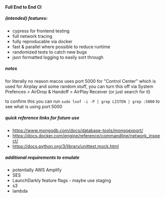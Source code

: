 #### Full End to End CI

##### (intended) features:
* cypress for frontend testing
* full network tracing
* fully reproducable via docker
* fast & parallel where possible to reduce runtime
* randomized tests to catch new bugs
* json formatted logging to easily sort through

##### notes
for literally no reason macos uses port 5000 for "Control Center" which is used for Airplay and some random stuff, you can turn this off via System Prefences > AirDrop & Handoff > AirPlay Receiver (or just search for it)

to confirm this you can run `sudo lsof -i -P | grep LISTEN | grep :5000` to see what is using port 5000


##### quick reference links for future use
* https://www.mongodb.com/docs/database-tools/mongoexport/
* https://docs.docker.com/engine/reference/commandline/network_inspect/
* https://docs.python.org/3/library/unittest.mock.html

##### additional requirements to emulate
* potentially AWS Amplify
* SES
* LaunchDarkly feature flags - maybe use staging
* s3
* lambda
